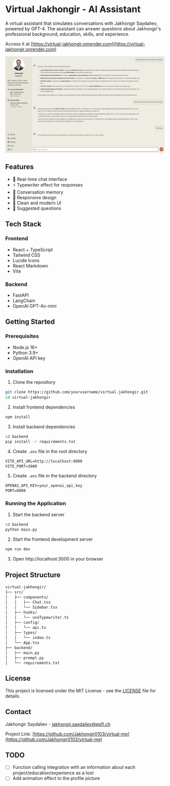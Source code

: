 # Virtual Jakhongir - AI Assistant

A virtual assistant that simulates conversations with Jakhongir Saydaliev, powered by GPT-4. The assistant can answer questions about Jakhongir's professional background, education, skills, and experience.

Access it at [https://virtual-jakhongir.onrender.com](https://virtual-jakhongir.onrender.com)

![Virtual Assistant Screenshot](img/demo.png)

## Features

- 💬 Real-time chat interface
- ⚡ Typewriter effect for responses
- 🧠 Conversation memory
- 📱 Responsive design
- 🎨 Clean and modern UI
- 🔄 Suggested questions

## Tech Stack

### Frontend
- React + TypeScript
- Tailwind CSS
- Lucide Icons
- React Markdown
- Vite

### Backend
- FastAPI
- LangChain
- OpenAI GPT-4o-mini

## Getting Started

### Prerequisites
- Node.js 16+
- Python 3.9+
- OpenAI API key

### Installation

1. Clone the repository

```bash
git clone https://github.com/yourusername/virtual-jakhongir.git
cd virtual-jakhongir
```

2. Install frontend dependencies

```bash
npm install
```

3. Install backend dependencies

```bash
cd backend
pip install -r requirements.txt
```

4. Create `.env` file in the root directory

```env
VITE_API_URL=http://localhost:8000
VITE_PORT=3000
```

5. Create `.env` file in the backend directory

```env
OPENAI_API_KEY=your_openai_api_key
PORT=8000
```

### Running the Application

1. Start the backend server

```bash
cd backend
python main.py
```

2. Start the frontend development server

```bash
npm run dev
```

3. Open http://localhost:3000 in your browser

## Project Structure

```
virtual-jakhongir/
├── src/
│   ├── components/
│   │   ├── Chat.tsx
│   │   └── Sidebar.tsx
│   ├── hooks/
│   │   └── useTypewriter.ts
│   ├── config/
│   │   └── api.ts
│   ├── types/
│   │   └── index.ts
│   └── App.tsx
├── backend/
│   ├── main.py
│   ├── prompt.py
│   └── requirements.txt
```

## License

This project is licensed under the MIT License - see the [LICENSE](LICENSE) file for details.

## Contact

Jakhongir Saydaliev - jakhongir.saydaliev@epfl.ch

Project Link: [https://github.com/Jakhongir0103/virtual-me](https://github.com/Jakhongir0103/virtual-me)

## TODO
- [ ] Function calling integration with an information about each project/education/experience as a tool
- [ ] Add animation effect to the profile picture